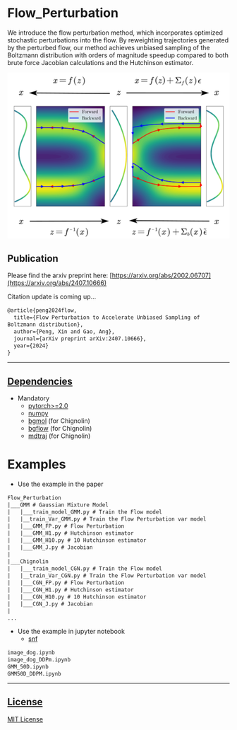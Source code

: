 # Flow_Perturbation
We introduce the flow perturbation method, which incorporates optimized stochastic perturbations into the flow. By reweighting trajectories generated by the perturbed flow, our method achieves
unbiased sampling of the Boltzmann distribution with orders of magnitude speedup compared to both brute force
Jacobian calculations and the Hutchinson estimator. 

![Flow Perturbation](./data/ODE_pf.png "Title")

Publication
-----------
Please find the arxiv preprint here:
[https://arxiv.org/abs/2002.06707](https://arxiv.org/abs/2407.10666)

Citation update is coming up...
```
@article{peng2024flow,
  title={Flow Perturbation to Accelerate Unbiased Sampling of Boltzmann distribution},
  author={Peng, Xin and Gao, Ang},
  journal={arXiv preprint arXiv:2407.10666},
  year={2024}
}
```
***
## [Dependencies](#dependencies)
* Mandatory
  * [pytorch>=2.0](https://github.com/pytorch/pytorch)
  * [numpy](https://github.com/numpy/numpy)
  * [bgmol](https://github.com/noegroup/bgmol) (for  Chignolin)
  * [bgflow](https://github.com/noegroup/bgmol) (for  Chignolin)
  * [mdtraj](https://github.com/mdtraj/mdtraj) (for  Chignolin)

# Examples
* Use the example in the paper
```
Flow_Perturbation
|___GMM # Gaussian Mixture Model
|   |___train_model_GMM.py # Train the Flow model
|   |__train_Var_GMM.py # Train the Flow Perturbation var model
|   |___GMM_FP.py # Flow Perturbation
|   |___GMM_H1.py # Hutchinson estimator
|   |___GMM_H10.py # 10 Hutchinson estimator
|   |___GMM_J.py # Jacobian
|   
|___Chignolin
|   |___train_model_CGN.py # Train the Flow model
|   |__train_Var_CGN.py # Train the Flow Perturbation var model
|   |___CGN_FP.py # Flow Perturbation
|   |___CGN_H1.py # Hutchinson estimator
|   |___CGN_H10.py # 10 Hutchinson estimator
|   |___CGN_J.py # Jacobian
|   
...
```
* Use the example in jupyter notebook
  * [snf](https://github.com/noegroup/stochastic_normalizing_flows)
```
image_dog.ipynb
image_dog_DDPm.ipynb
GMM_50D.ipynb
GMM50D_DDPM.ipynb
```
***
## [License](#dependencies)
[MIT License](LICENSE)
